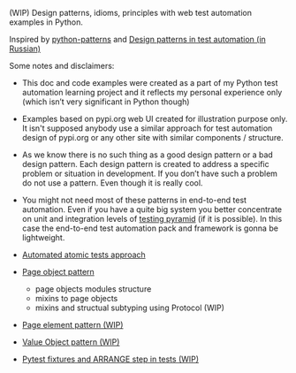 (WIP) Design patterns, idioms, principles with web test automation examples in Python.

Inspired by [python-patterns](https://github.com/faif/python-patterns) and [Design patterns in test automation (in Russian)](https://habr.com/ru/company/jugru/blog/338836/)

Some notes and disclaimers:
* This doc and code examples were created as a part of my Python test automation learning project and it reflects my personal experience only (which isn’t very significant in Python though)
* Examples based on pypi.org web UI created for illustration purpose only. It isn't supposed anybody use a similar approach for test automation design of pypi.org or any other site with similar components / structure.
* As we know there is no such thing as a good design pattern or a bad design pattern. Each design pattern is created to address a specific problem or situation in development. If you don’t have such a problem do not use a pattern. Even though it is really cool.
* You might not need most of these patterns in end-to-end test automation. Even if you have a quite big system you better concentrate on unit and integration levels of [testing pyramid](url) (if it is possible). In this case the end-to-end test automation pack and framework is gonna be lightweight. 


 * [Automated atomic tests approach](https://github.com/karayur/design-patterns-web-test-automation/wiki/Automated-atomic-tests-approach) 
 * [Page object pattern](https://github.com/karayur/design-patterns-web-test-automation/wiki/Page-element-pattern)
    * page objects modules structure
    * mixins to page objects 
    * mixins and structual subtyping using Protocol (WIP)
 * [Page element pattern (WIP)](https://github.com/karayur/design-patterns-web-test-automation/wiki/Page-element-pattern)
 * [Value Object pattern (WIP)](https://github.com/karayur/design-patterns-web-test-automation/wiki/Value-Object-pattern)
 * [Pytest fixtures and ARRANGE step in tests (WIP)](https://github.com/karayur/design-patterns-web-test-automation/wiki/Pytest-fixtures-and-ARRANGE--step-in-tests)
  
  
